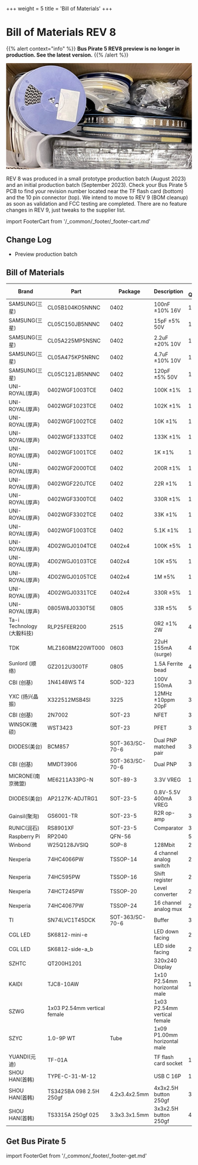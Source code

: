 +++
weight = 5
title = 'Bill of Materials'
+++

# Bill of Materials REV 8

{{% alert context="info" %}}
**Bus Pirate 5 REV8 preview is no longer in production. See the latest version.**
{{% /alert %}}

![](./img/bom-rev8.jpg)

REV 8 was produced in a small prototype production batch (August 2023) and an initial production batch (September 2023). Check your Bus Pirate 5 PCB to find your revision number located near the TF flash card (bottom) and the 10 pin connector (top). We intend to move to REV 9 (BOM cleanup) as soon as validation and FCC testing are completed. There are no feature changes in REV 9, just tweaks to the supplier list.

import FooterCart from '/_common/_footer/_footer-cart.md' 

<FooterCart/>

## Change Log
- Preview production batch

## Bill of Materials

| Brand | Part | Package | Description| Reel Quantity | Supplier |
|-|-|-|-|-|-|
| SAMSUNG(三星) | CL05B104KO5NNNC| 0402| 100nF ±10% 16V | 10000 |SZRCD|
| SAMSUNG(三星) | CL05C150JB5NNNC| 0402| 15pF ±5% 50V | 10000 |SZRCD|
| SAMSUNG(三星) | CL05A225MP5NSNC| 0402| 2.2uF ±20% 10V | 10000 |SZRCD|
| SAMSUNG(三星) | CL05A475KP5NRNC| 0402| 4.7uF ±10% 10V | 10000 |SZRCD|
| SAMSUNG(三星) | CL05C121JB5NNNC| 0402| 120pF ±5% 50V | 10000 |SZRCD|
| UNI-ROYAL(厚声) | 0402WGF1003TCE | 0402| 100K ±1% | 10000 |SZRCD|
| UNI-ROYAL(厚声) | 0402WGF1023TCE | 0402| 102K ±1% | 10000 |SZRCD|
| UNI-ROYAL(厚声) | 0402WGF1002TCE | 0402| 10K ±1%| 10000 |SZRCD|
| UNI-ROYAL(厚声) | 0402WGF1333TCE | 0402| 133K ±1% | 10000 |SZRCD|
| UNI-ROYAL(厚声) | 0402WGF1001TCE | 0402| 1K ±1% | 10000 |SZRCD|
| UNI-ROYAL(厚声) | 0402WGF2000TCE | 0402| 200R ±1% | 10000 |SZRCD|
| UNI-ROYAL(厚声) | 0402WGF220JTCE | 0402| 22R ±1%| 10000 |SZRCD|
| UNI-ROYAL(厚声) | 0402WGF3300TCE | 0402| 330R ±1% | 10000 |SZRCD|
| UNI-ROYAL(厚声) | 0402WGF3302TCE | 0402| 33K ±1%| 10000 |SZRCD|
| UNI-ROYAL(厚声) | 0402WGF1003TCE | 0402| 5.1K ±1% | 10000 |SZRCD|
| UNI-ROYAL(厚声) | 4D02WGJ0104TCE | 0402x4| 100K ±5% | 10000 |SZRCD|
| UNI-ROYAL(厚声) | 4D02WGJ0103TCE | 0402x4| 10K ±5%| 10000 |SZRCD|
| UNI-ROYAL(厚声) | 4D02WGJ0105TCE| 0402x4| 1M ±5% | 10000 |SZRCD|
| UNI-ROYAL(厚声) | 4D02WGJ0331TCE | 0402x4| 330R ±5% | 10000 |SZRCD|
| UNI-ROYAL(厚声) | 0805W8J0330T5E | 0805| 33R ±5%| 5000|SZRCD|
| Ta-i Technology (大毅科技)| RLP25FEER200 | 2515| 0R2 ±1% 2W | 4000|SZRCD|
| TDK | MLZ1608M220WT000 | 0603| 22uH 155mA (surge) | 4000|SZLCSC|
| Sunlord (顺络) | GZ2012U300TF | 0805| 1.5A Ferrite bead | 4000|Dodgy supplier|
| CBI (创基)| 1N4148WS T4| SOD-323 | 100V 150mA | 3000|CBI (创基)|
| YXC (扬兴晶振) | X322512MSB4SI| 3225| 12MHz ±10ppm 20pF| 3000|Navia|
| CBI (创基)| 2N7002| SOT-23|NFET| 3000|CBI (创基)|
| WINSOK(微硕)| WST3423 | SOT-23|PFET| 3000|SZLCSC|
| DIODES(美台)| BCM857| SOT-363/SC-70-6 |Dual PNP matched pair| 3000|SZLCSC|
| CBI (创基)| MMDT3906| SOT-363/SC-70-6 |Dual PNP| 3000|CBI (创基)|
| MICRONE(南京微盟) | ME6211A33PG-N | SOT-89-3|3.3V VREG| 1000|Navia|
| DIODES(美台)| AP2127K-ADJTRG1| SOT-23-5|0.8V-5.5V 400mA VREG| 3000|Navia|
| Gainsil(聚洵) | GS6001-TR | SOT-23-5|R2R op-amp| 3000|Navia|
| RUNIC(润石) | RS8901XF| SOT-23-5|Comparator| 3000|Navia|
| Raspberry Pi| RP2040| QFN-56||500|SZLCSC|
| Winbond | W25Q128JVSIQ| SOP-8 |128Mbit|2000|SZLCSC|
| Nexperia| 74HC4066PW| TSSOP-14|4 channel analog switch| 2500|SZHXKC|
| Nexperia| 74HC595PW | TSSOP-16|Shift register| 2500|SZHXKC|
| Nexperia| 74HCT245PW| TSSOP-20|Level converter|2500|SZHXKC|
| Nexperia| 74HC4067PW| TSSOP-24|16 channel analog mux| 2500|SZHXKC|
| TI| SN74LVC1T45DCK| SOT-363/SC-70-6 |Buffer| 3000|SZHXKC|
| CGL LED| SK6812-mini-e | |LED down facing|2000|CGL LED|
| CGL LED| SK6812-side-a_b | |LED side facing|2000|CGL LED|
| SZHTC| QT200H1201| |320x240 Display| |SZHTC|
|KAIDI|TJC8-10AW| | 1x10 P2.54mm horizontal male|1000|KAIDI|
| SZWG |1x03 P2.54mm vertical female| | 1x03 P2.54mm vertical female| |SZWG|
|SZYC| 1.0-9P WT|Tube|1x09 P1.00mm horizontal male| |SZYC|
|YUANDI(元迪)|TF-01A| |TF flash card socket|1000|YUANDI(元迪)|
|SHOU HAN(首韩)| TYPE-C-31-M-12| |USB C 16P|1000|SHOU HAN(首韩)|
|SHOU HAN(首韩)| TS3425BA 098 2.5H 250gf|4.2x3.4x2.5mm|4x3x2.5H button 250gf|3000|SHOU HAN(首韩)|
|SHOU HAN(首韩)| TS3315A 250gf 025 |3.3x3.3x1.5mm|3x3x2.5H button 250gf|4000|SHOU HAN(首韩)|

## Get Bus Pirate 5
import FooterGet from '/_common/_footer/_footer-get.md' 

<FooterGet/>
